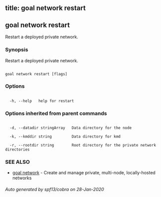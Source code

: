 title: goal network restart
---
## goal network restart



Restart a deployed private network.



### Synopsis



Restart a deployed private network.



```

goal network restart [flags]

```



### Options



```

  -h, --help   help for restart

```



### Options inherited from parent commands



```

  -d, --datadir stringArray   Data directory for the node

  -k, --kmddir string         Data directory for kmd

  -r, --rootdir string        Root directory for the private network directories

```



### SEE ALSO



* [goal network](../../network/network/)	 - Create and manage private, multi-node, locally-hosted networks


###### Auto generated by spf13/cobra on 28-Jan-2020

